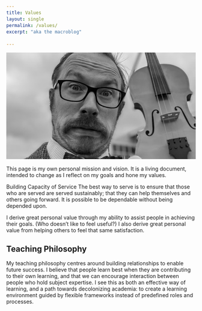 ```yaml
---
title: Values
layout: single
permalink: /values/
excerpt: "aka the macroblog"

---
```


![Dan and a very big fiddle](/assets/images/values.jpg)

This page is my own personal mission and vision. It is a living document, intended to change as I reflect on my goals and hone my values.

Building Capacity of Service
The best way to serve is to ensure that those who are served are served sustainably; that they can help themselves and others going forward. It is possible to be dependable without being depended upon.

I derive great personal value through my ability to assist people in achieving their goals. (Who doesn’t like to feel useful?) I also derive great personal value from helping others to feel that same satisfaction.

## Teaching Philosophy

My teaching philosophy centres around building relationships to enable future success. I believe that people learn best when they are contributing to their own learning, and that we can encourage interaction between people who hold subject expertise. I see this as both an effective way of learning, and a path towards decolonizing academia: to create a learning environment guided by flexible frameworks instead of predefined roles and processes.